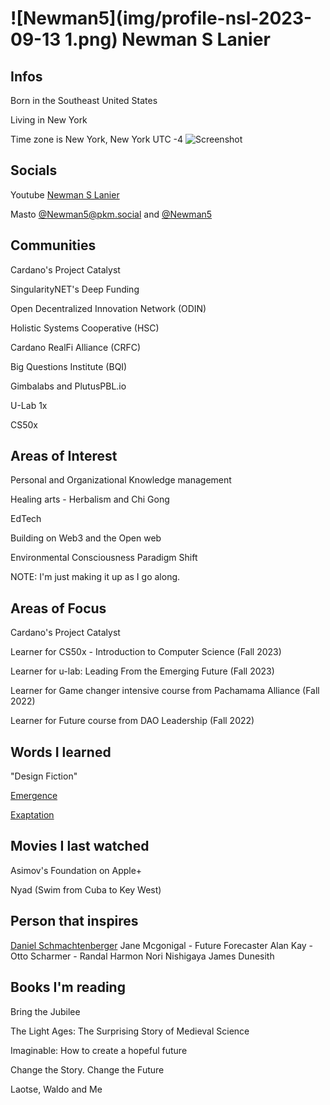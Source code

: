 # ![Newman5](img/profile-nsl-2023-09-13 1.png) Newman S Lanier 

## Infos
Born in the Southeast United States

Living in New York

Time zone is New York, New York UTC -4
![Screenshot](img/screenshot.png)
## Socials 
Youtube [Newman S Lanier](https://www.youtube.com/channel/UC5m64vZLR9HjYpBNxFHAFaw)

Masto [@Newman5@pkm.social](https://pkm.social/@Newman5) 
and [@Newman5](https://mastodon.social/@Newman5)

## Communities
Cardano's Project Catalyst

SingularityNET's Deep Funding

Open Decentralized Innovation Network (ODIN)

Holistic Systems Cooperative (HSC)

Cardano RealFi Alliance (CRFC)

Big Questions Institute (BQI) 

Gimbalabs and PlutusPBL.io

U-Lab 1x

CS50x

## Areas of Interest
Personal and Organizational Knowledge management

Healing arts - Herbalism and Chi Gong

EdTech

Building on Web3 and the Open web

Environmental Consciousness Paradigm Shift

NOTE: I'm just making it up as I go along.  

## Areas of Focus
Cardano's Project Catalyst

Learner for CS50x - Introduction to Computer Science (Fall 2023)

Learner for u-lab: Leading From the Emerging Future (Fall 2023)

Learner for Game changer intensive course from Pachamama Alliance (Fall 2022)

Learner for Future course from DAO Leadership (Fall 2022)

## Words I learned
"Design Fiction"

[Emergence](https://sebokwiki.org/wiki/Emergence_(glossary))

[Exaptation](https://en.wikipedia.org/wiki/Exaptation)

## Movies I last watched
Asimov's Foundation on Apple+ 

Nyad (Swim from Cuba to Key West)

## Person that inspires
[Daniel Schmachtenberger](https://odysee.com/$/search?q=schmachtenberger)
Jane Mcgonigal - Future Forecaster
Alan Kay - 
Otto Scharmer -
Randal Harmon
Nori Nishigaya
James Dunesith 

## Books I'm reading
Bring the Jubilee

The Light Ages: The Surprising Story of Medieval Science

Imaginable: How to create a hopeful future

Change the Story. Change the Future

Laotse, Waldo and Me

